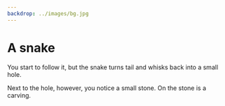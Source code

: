 ```yaml
---
backdrop: ../images/bg.jpg
---
```


# A snake

You start to follow it, but the snake turns tail and whisks back into a small hole.

Next to the hole, however, you notice a small stone. On the stone is a carving.

<Item id="4" />

<Page url="3" instructions="Although you have an idea what this glyph means, you open your guidebook to make sure. Instead of the meaning of the glyph, however, there is only its image and a scribbled note on the torn page: '4: Macros and constants use this kind of case'. Although this sounds like gibberish to you, you click on the URL next to the glyph's image." action="Walk to the east wall of the pyramid" condition="4" />
